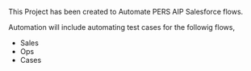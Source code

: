 This Project has been created to Automate PERS AIP Salesforce flows.

Automation will include automating test cases for the followig flows,
- Sales
- Ops
- Cases

